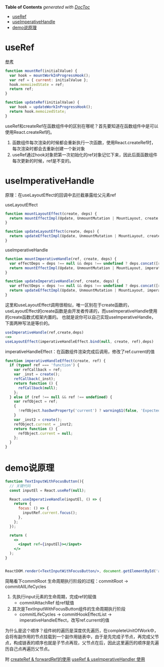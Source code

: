 <!-- START doctoc generated TOC please keep comment here to allow auto update -->
<!-- DON'T EDIT THIS SECTION, INSTEAD RE-RUN doctoc TO UPDATE -->
**Table of Contents**  *generated with [DocToc](https://github.com/thlorenz/doctoc)*

- [useRef](#useref)
- [useImperativeHandle](#useimperativehandle)
- [demo说原理](#demo%E8%AF%B4%E5%8E%9F%E7%90%86)

<!-- END doctoc generated TOC please keep comment here to allow auto update -->

 
# useRef
[参考](https://reactjs.org/docs/hooks-reference.html#useref)

```javascript
function mountRef(initialValue) {
  var hook = mountWorkInProgressHook();
  var ref = { current: initialValue }; 
  hook.memoizedState = ref;
  return ref;
}
```

```javascript
function updateRef(initialValue) {
  var hook = updateWorkInProgressHook();
  return hook.memoizedState;
}
```

useRef和createRef在函数组件中的区别在哪呢？首先要知道在函数组件中是可以使用React.createRef的。
1. 函数组件每次渲染的时候都会重新执行一次函数，使用React.createRef时，每次渲染时都会去重新创建一个新对象
2. useRef通过hook对象把第一次初始化的ref对象记忆下来，因此后面函数组件每次更新的时候，ref是不变的。

# useImperativeHandle
原理：在useLayoutEffect的回调中去拦截暴露给父元素ref

useLayoutEffect
```javascript
function mountLayoutEffect(create, deps) {
  return mountEffectImpl(Update, UnmountMutation | MountLayout, create, deps);
}

function updateLayoutEffect(create, deps) {
  return updateEffectImpl(Update, UnmountMutation | MountLayout, create, deps);
}
```


useImperativeHandle
```javascript
function mountImperativeHandle(ref, create, deps) {
  var effectDeps = deps !== null && deps !== undefined ? deps.concat([ref]) : null;
  return mountEffectImpl(Update, UnmountMutation | MountLayout, imperativeHandleEffect.bind(null, create, ref), effectDeps);
}

function updateImperativeHandle(ref, create, deps) { 
  var effectDeps = deps !== null && deps !== undefined ? deps.concat([ref]) : null;
  return updateEffectImpl(Update, UnmountMutation | MountLayout, imperativeHandleEffect.bind(null, create, ref), effectDeps);
}
```

这里和useLayoutEffect调用很相似，唯一区别在于create函数的，useLayoutEffect的create函数是由开发者传递的，而useImperativeHandle使用的create函数式框架内置的。
也就是说你可以自己实现useImperativeHandle，下面两种写法是等价的。
```javascript
useImperativeHandle(ref,create,deps)
<=> 
useLayoutEffect(imperativeHandleEffect.bind(null, create, ref),deps)
```

imperativeHandleEffect：在函数组件渲染完成后调用，修改了ref.current的值
```javascript
function imperativeHandleEffect(create, ref) {
  if (typeof ref === 'function') {
    var refCallback = ref;
    var _inst = create();
    refCallback(_inst);
    return function () {
      refCallback(null);
    };
  } else if (ref !== null && ref !== undefined) {
    var refObject = ref;
    {
      !refObject.hasOwnProperty('current') ? warning$1(false, 'Expected useImperativeHandle() first argument to either be a ' + 'ref callback or React.createRef() object. Instead received: %s.', 'an object with keys {' + Object.keys(refObject).join(', ') + '}') : void 0;
    }
    var _inst2 = create();
    refObject.current = _inst2;
    return function () {
      refObject.current = null;
    };
  }
}
```

# demo说原理
```jsx harmony
function TextInputWithFocusButton(){
  // 关键代码
  const inputEl = React.useRef(null);

  React.useImperativeHandle(inputEl, () => {
    return {
      focus: () => {
        inputRef.current.focus();
      },
    };
  });

  return (
    <>
      <input ref={inputEl}></input>
    </>
  );
}


ReactDOM.render(<TextInputWithFocusButton/>, document.getElementById('app'));
```

简略看下commitRoot 生命周期执行阶段的过程：commitRoot -> commitAllLifeCycles
1. 先执行input元素的生命周期，完成ref的赋值
    - commitAttachRef 给ref赋值
2. 其次是TextInputWithFocusButton组件的生命周期执行阶段
    - commitLifeCycles -> commitHookEffectList -> imperativeHandleEffect，改写ref.current的值
 
为什么是这个顺序？组件树的遍历是深度优先遍历，在completeUnitOfWork中，会将有副作用的节点挂载到一个副作用链表中，由于是先完成子节点，再完成父节点，构成链表的顺序也就是子节点再现，父节点在后，因此这里遍历的顺序是先遍历自己点再遍历父节点。

附
[createRef & forwardRef的使用](https://juejin.im/post/6844903791456681991)
[useRef & useImperativeHandler 使用](https://juejin.im/post/6844903955147980813)
 
 
 
 
 
